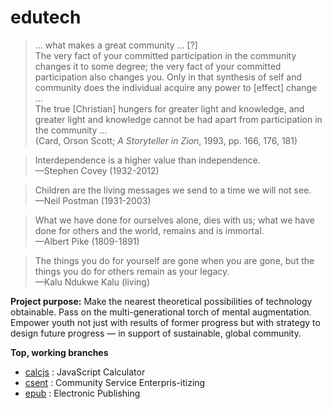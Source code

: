 # edutech

> ... what makes a great community ... \[?]  
> The very fact of your committed participation in the community changes it to some degree; the very fact of your committed participation also changes you. Only in that synthesis of self and community does the individual acquire any power to \[effect] change ...  
> The true \[Christian] hungers for greater light and knowledge, and greater light and knowledge cannot be had apart from participation in the community ...  
> (Card, Orson Scott; *A Storyteller in Zion*, 1993, pp. 166, 176, 181)

> Interdependence is a higher value than independence.  
> —Stephen Covey (1932-2012)

> Children are the living messages we send to a time we will not see.  
> —Neil Postman (1931-2003)

> What we have done for ourselves alone, dies with us; what we have done for others and the world, remains and is immortal.  
> —Albert Pike (1809-1891)

> The things you do for yourself are gone when you are gone, but the things you do for others remain as your legacy.  
> —Kalu Ndukwe Kalu (living)

__Project purpose:__ Make the nearest theoretical possibilities of technology obtainable. Pass on the multi-generational torch of mental augmentation. Empower youth not just with results of former progress but with strategy to design future progress — in support of sustainable, global community.

__Top, working branches__

- [calcjs](./calcjs/README.md) : JavaScript Calculator
- [csent](./csent/README.md) : Community Service Enterpris-itizing
- [epub](./epub/README.md) : Electronic Publishing
